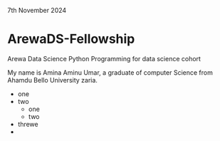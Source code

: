 7th November 2024
# ArewaDS-Fellowship
Arewa Data Science Python Programming for data science cohort

My name is Amina Aminu Umar, a graduate of computer Science from Ahamdu Bello University zaria.

- one
- two
  - one
  - two
- threwe
- 
